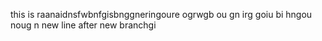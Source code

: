 this is  raanaidnsfwbnfgisbnggneringoure ogrwgb ou gn irg goiu bi hngou noug n 
new line after new branchgi

